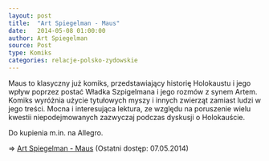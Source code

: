 ```yaml
---
layout: post
title:  "Art Spiegelman - Maus"
date:   2014-05-08 01:00:00
author: Art Spiegelman
source: Post
type: Komiks
categories: relacje-polsko-zydowskie
---
```

Maus to klasyczny już komiks, przedstawiający historię Holokaustu i jego wpływ poprzez postać Władka Szpigelmana i jego rozmów z synem Artem. Komiks wyróżnia użycie tytułowych myszy i innych zwierząt zamiast ludzi w jego treści. Mocna i interesująca lektura, ze względu na poruszenie wielu kwestii niepodejmowanych zazwyczaj podczas dyskusji o Holokauście.

Do kupienia m.in. na Allegro.

=> [Art Spiegelman - Maus](http://www.komiks.gildia.pl/komiksy/maus/zbiorcze) (Ostatni dostęp: 07.05.2014)

